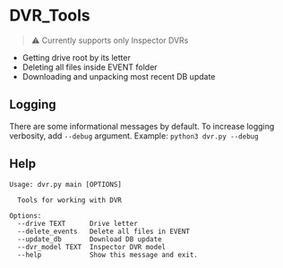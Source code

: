 # DVR_Tools

> :warning: Currently supports only Inspector DVRs

* Getting drive root by its letter
* Deleting all files inside EVENT folder
* Downloading and unpacking most recent DB update

## Logging

There are some informational messages by default. To increase logging verbosity, add ```--debug``` argument.
Example: ```python3 dvr.py --debug```

## Help

```text
Usage: dvr.py main [OPTIONS]

  Tools for working with DVR

Options:
  --drive TEXT      Drive letter
  --delete_events   Delete all files in EVENT
  --update_db       Download DB update
  --dvr_model TEXT  Inspector DVR model
  --help            Show this message and exit.
```
